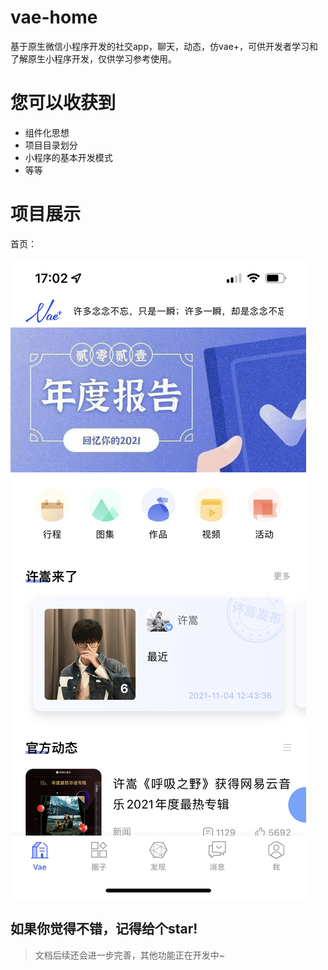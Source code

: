 # vae-home

基于原生微信小程序开发的社交app，聊天，动态，仿vae+，可供开发者学习和了解原生小程序开发，仅供学习参考使用。

# 您可以收获到

- 组件化思想
- 项目目录划分
- 小程序的基本开发模式
- 等等

# 项目展示

首页：

![](https://raw.githubusercontent.com/phk422/vae-home/main/assets/proto-img/vaehome.png)

## 如果你觉得不错，记得给个star!

> 文档后续还会进一步完善，其他功能正在开发中~
